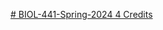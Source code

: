 [# BIOL-441-Spring-2024 4 Credits](https://pawar1550.wixsite.com/claflin-courses/copy-of-lab-applied-bioinformatics-fa)
